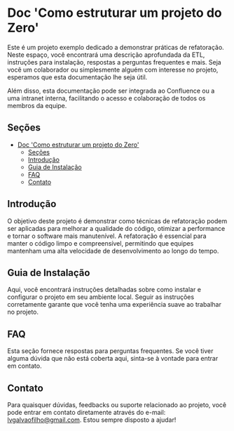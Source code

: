 # Doc 'Como estruturar um projeto do Zero'

Este é um projeto exemplo dedicado a demonstrar práticas de refatoração. Neste espaço, você encontrará uma descrição aprofundada da ETL, instruções para instalação, respostas a perguntas frequentes e mais. Seja você um colaborador ou simplesmente alguém com interesse no projeto, esperamos que esta documentação lhe seja útil.

Além disso, esta documentação pode ser integrada ao Confluence ou a uma intranet interna, facilitando o acesso e colaboração de todos os membros da equipe.

## Seções

- [Doc 'Como estruturar um projeto do Zero'](#doc-como-estruturar-um-projeto-do-zero)
  - [Seções](#seções)
  - [Introdução](#introdução)
  - [Guia de Instalação](#guia-de-instalação)
  - [FAQ](#faq)
  - [Contato](#contato)

## Introdução

O objetivo deste projeto é demonstrar como técnicas de refatoração podem ser aplicadas para melhorar a qualidade do código, otimizar a performance e tornar o software mais manutenível. A refatoração é essencial para manter o código limpo e compreensível, permitindo que equipes mantenham uma alta velocidade de desenvolvimento ao longo do tempo.

## Guia de Instalação

Aqui, você encontrará instruções detalhadas sobre como instalar e configurar o projeto em seu ambiente local. Seguir as instruções corretamente garante que você tenha uma experiência suave ao trabalhar no projeto.

## FAQ

Esta seção fornece respostas para perguntas frequentes. Se você tiver alguma dúvida que não está coberta aqui, sinta-se à vontade para entrar em contato.

## Contato

Para quaisquer dúvidas, feedbacks ou suporte relacionado ao projeto, você pode entrar em contato diretamente através do e-mail: [lvgalvaofilho@gmail.com](mailto:lvgalvaofilho@gmail.com). Estou sempre disposto a ajudar!